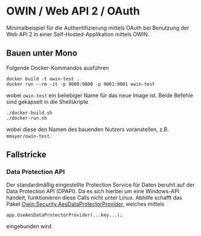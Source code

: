 # OWIN / Web API 2 / OAuth

Minimalbeispiel für die Authentifizierung mittels OAuth bei Benutzung der Web API 2 in einer Self-Hosted-Applikation mittels OWIN.

## Bauen unter Mono

Folgende Docker-Kommandos ausführen

	docker build -t owin-test . 
	docker run --rm -it -p 9000:9000 -p 9001:9001 owin-test

wobei `owin-test` ein beliebiger Name für das neue Image ist. Beide Befehle sind gekapselt in die Shellskripte

	./docker-build.sh
	./docker-run.sh

wobei diese den Namen des bauenden Nutzers voranstellen, z.B. `mmayer/owin-test`.

## Fallstricke

### Data Protection API

Der standardmäßig eingestellte Protection Service für Daten beruhit auf der Data Protection API (DPAPI). Da es sich hierbei um eine Windows-API handelt, funktionieren diese Calls nicht unter Linux. Abhilfe schafft das Paket [Owin.Security.AesDataProtectorProvider](https://github.com/i4004/Owin.Security.AesDataProtectorProvider), welches mittels

	app.UseAesDataProtectorProvider(...key...);

eingebunden wird.
